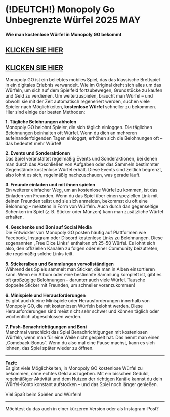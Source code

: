 # (!DEUTCH!) Monopoly Go Unbegrenzte Würfel 2025 MAY


**Wie man kostenlose Würfel in Monopoly GO bekommt**

## [KLICKEN SIE HIER](https://lookerstudio.google.com/s/i0yFe1wQxjY)
## [KLICKEN SIE HIER](https://lookerstudio.google.com/s/i0yFe1wQxjY)


Monopoly GO ist ein beliebtes mobiles Spiel, das das klassische Brettspiel in ein digitales Erlebnis verwandelt. Wie im Original dreht sich alles um das Würfeln, um sich auf dem Spielfeld fortzubewegen, Grundstücke zu kaufen und Geld zu verdienen. Um weiterzuspielen, braucht man Würfel – und obwohl sie mit der Zeit automatisch regeneriert werden, suchen viele Spieler nach Möglichkeiten, **kostenlose Würfel** schneller zu bekommen. Hier sind einige der besten Methoden:

**1. Tägliche Belohnungen abholen**  
Monopoly GO belohnt Spieler, die sich täglich einloggen. Die täglichen Belohnungen beinhalten oft Würfel. Wenn du dich an mehreren aufeinanderfolgenden Tagen einloggst, erhöhen sich die Belohnungen oft – das bedeutet mehr Würfel!

**2. Events und Sonderaktionen**  
Das Spiel veranstaltet regelmäßig Events und Sonderaktionen, bei denen man durch das Abschließen von Aufgaben oder das Sammeln bestimmter Gegenstände kostenlose Würfel erhält. Diese Events sind zeitlich begrenzt, also lohnt es sich, regelmäßig nachzuschauen, was gerade läuft.

**3. Freunde einladen und mit ihnen spielen**  
Ein weiterer einfacher Weg, um an kostenlose Würfel zu kommen, ist das Einladen von Freunden. Wenn du das Spiel über einen speziellen Link mit deinen Freunden teilst und sie sich anmelden, bekommst du oft eine Belohnung – meistens in Form von Würfeln. Auch durch das gegenseitige Schenken im Spiel (z. B. Sticker oder Münzen) kann man zusätzliche Würfel erhalten.

**4. Geschenke und Boni auf Social Media**  
Die Entwickler von Monopoly GO posten häufig auf Plattformen wie Facebook, Instagram oder Discord kostenlose Links zu Belohnungen. Diese sogenannten „Free Dice Links“ enthalten oft 25–50 Würfel. Es lohnt sich also, den offiziellen Kanälen zu folgen oder einer Community beizutreten, die regelmäßig solche Links teilt.

**5. Stickeralben und Sammlungen vervollständigen**  
Während des Spiels sammelt man Sticker, die man in Alben einsortieren kann. Wenn ein Album oder eine bestimmte Sammlung komplett ist, gibt es oft großzügige Belohnungen – darunter auch viele Würfel. Tausche doppelte Sticker mit Freunden, um schneller voranzukommen!

**6. Minispiele und Herausforderungen**  
Es gibt auch kleine Minispiele oder Herausforderungen innerhalb von Monopoly GO, die mit kostenlosen Würfeln belohnt werden. Diese Herausforderungen sind meist nicht sehr schwer und können täglich oder wöchentlich abgeschlossen werden.

**7. Push-Benachrichtigungen und Boni**  
Manchmal verschickt das Spiel Benachrichtigungen mit kostenlosen Würfeln, wenn man für eine Weile nicht gespielt hat. Das nennt man einen „Comeback-Bonus“. Wenn du also mal eine Pause machst, kann es sich lohnen, das Spiel später wieder zu öffnen.

---

**Fazit:**  
Es gibt viele Möglichkeiten, in Monopoly GO kostenlose Würfel zu bekommen, ohne echtes Geld auszugeben. Mit ein bisschen Geduld, regelmäßiger Aktivität und dem Nutzen der richtigen Kanäle kannst du dein Würfel-Konto konstant aufstocken – und das Spiel noch länger genießen.

Viel Spaß beim Spielen und Würfeln!

--- 

Möchtest du das auch in einer kürzeren Version oder als Instagram-Post?
